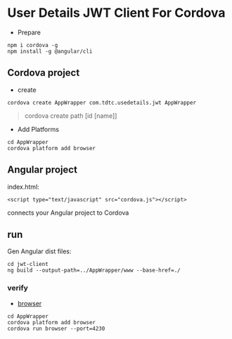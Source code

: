 # User Details JWT Client For Cordova
- Prepare
```
npm i cordova -g
npm install -g @angular/cli
```

## Cordova project
- create
```
cordova create AppWrapper com.tdtc.usedetails.jwt AppWrapper
```
> cordova create path [id [name]]

- Add Platforms
```
cd AppWrapper
cordova platform add browser
```

## Angular project
index.html:
```
<script type="text/javascript" src="cordova.js"></script>
```
connects your Angular project to Cordova

## run
Gen Angular dist files:
```
cd jwt-client
ng build --output-path=../AppWrapper/www --base-href=./
```

### verify
- [browser](http://localhost:4230/browser/index.html)
```
cd AppWrapper
cordova platform add browser
cordova run browser --port=4230
```
